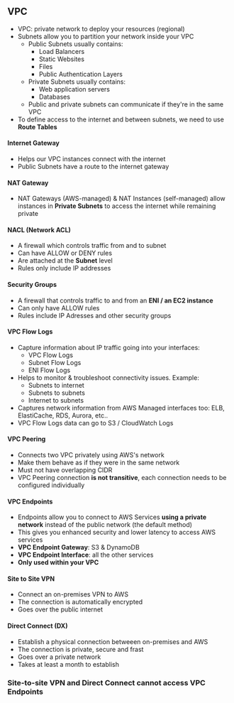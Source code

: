 ## **VPC**

* VPC: private network to deploy your resources (regional)
* Subnets allow you to partition your network inside your VPC
  * Public Subnets usually contains:
    * Load Balancers
    * Static Websites
    * Files
    * Public Authentication Layers
  * Private Subnets usually contains:
    * Web application servers
    * Databases
  * Public and private subnets can communicate if they're in the same VPC
* To define access to the internet and between subnets, we need to use **Route Tables**

#### **Internet Gateway**

* Helps our VPC instances connect with the internet
* Public Subnets have a route to the internet gateway

#### **NAT Gateway**

* NAT Gateways (AWS-managed) & NAT Instances (self-managed) allow instances in **Private Subnets** to access the internet while remaining private

#### **NACL (Network ACL)**

* A firewall which controls traffic from and to subnet
* Can have ALLOW or DENY rules
* Are attached at the **Subnet** level
* Rules only include IP addresses

#### **Security Groups**

* A firewall that controls traffic to and from an **ENI / an EC2 instance**
* Can only have ALLOW rules
* Rules include IP Adresses and other security groups

#### **VPC Flow Logs**

* Capture information about IP traffic going into your interfaces:
  * VPC Flow Logs
  * Subnet Flow Logs
  * ENI Flow Logs
* Helps to monitor & troubleshoot connectivity issues. Example:
  * Subnets to internet
  * Subnets to subnets
  * Internet to subnets
* Captures network information from AWS Managed interfaces too: ELB, ElastiCache, RDS, Aurora, etc..
* VPC Flow Logs data can go to S3 / CloudWatch Logs

#### **VPC Peering**

* Connects two VPC privately using AWS's network
* Make them behave as if they were in the same network
* Must not have overlapping CIDR
* VPC Peering connection **is not transitive**, each connection needs to be configured individually

#### **VPC Endpoints**

* Endpoints allow you to connect to AWS Services **using a private network** instead of the public network (the default method)
* This gives you enhanced security and lower latency to access AWS services
* **VPC Endpoint Gateway**: S3 & DynamoDB
* **VPC Endpoint Interface**: all the other services
* **Only used within your VPC**

#### Site to Site VPN

* Connect an on-premises VPN to AWS
* The connection is automatically encrypted
* Goes over the public internet

#### Direct Connect (DX)

* Establish a physical connection betweeen on-premises and AWS
* The connection is private, secure and frast
* Goes over a private network
* Takes at least a month to establish


###  **Site-to-site VPN and Direct Connect cannot access VPC Endpoints**